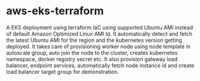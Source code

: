 # aws-eks-terraform
A EKS deployment using terraform IaC using supported Ubuntu AMI instead of default Amazon Optimized Linux AMI Id. It automatically detect and fetch the latest Ubuntu AMI for the region and the kubernetes version getting deployed. It takes care of provisioning worker node using node template in autoscale group, auto join the node to the cluster, creates kubernetes namespace, docker registry secret etc. It also provision gateway load balancer, endpoint services, automatically fetch node instance id and create load balancer target group for demonstration.

